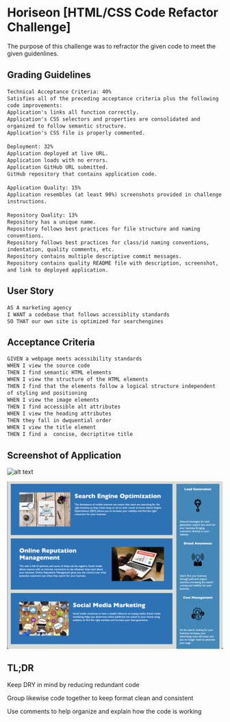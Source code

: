 # Horiseon [HTML/CSS Code Refactor Challenge]

The purpose of this challenge was to refractor the given code to meet the given guidenlines.

## Grading Guidelines

```
Technical Acceptance Criteria: 40%
Satisfies all of the preceding acceptance criteria plus the following code improvements:
Application's links all function correctly.
Application's CSS selectors and properties are consolidated and organized to follow semantic structure.
Application's CSS file is properly commented.

Deployment: 32%
Application deployed at live URL.
Application loads with no errors.
Application GitHub URL submitted.
GitHub repository that contains application code.

Application Quality: 15%
Application resembles (at least 90%) screenshots provided in challenge instructions.

Repository Quality: 13%
Repository has a unique name.
Repository follows best practices for file structure and naming conventions.
Repository follows best practices for class/id naming conventions, indentation, quality comments, etc.
Repository contains multiple descriptive commit messages.
Repository contains quality README file with description, screenshot, and link to deployed application.
```

## User Story 

```
AS A marketing agency
I WANT a codebase that follows accessiblity standards
SO THAT our own site is optimized for searchengines
```

## Acceptance Criteria

```
GIVEN a webpage meets acessibility standards
WHEN I view the source code
THEN I find semantic HTML elements
WHEN I view the structure of the HTML elements
THEN I find that the elements follow a logical structure independent of styling and positioning
WHEN I view the image elements
THEN I find accessible alt attributes
WHEN I view the heading attributes
THEN they fall in dwquential order
WHEN I view the title element
THEN I find a  concise, decriptitve title
```

## Screenshot of Application

![alt text](./assets/images/front_house.png)

![alt text](./assets/images/back_house.png)

## TL;DR

Keep DRY in mind by reducing redundant code 

Group likewise code together to keep format clean and consistent

Use comments to help organize and explain how the code is working